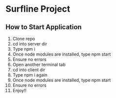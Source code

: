 # Surfline Project

## How to Start Application

1. Clone repo
2. cd into server dir
3. Type npm i
4. Once node modules are installed, type npm start
5. Ensure no errors
6. Open another terminal tab
7. cd into client dir
8. Type npm i again
9. Once node modules are installed, type npm start
10. Ensure no errors
11. Enjoy!!
